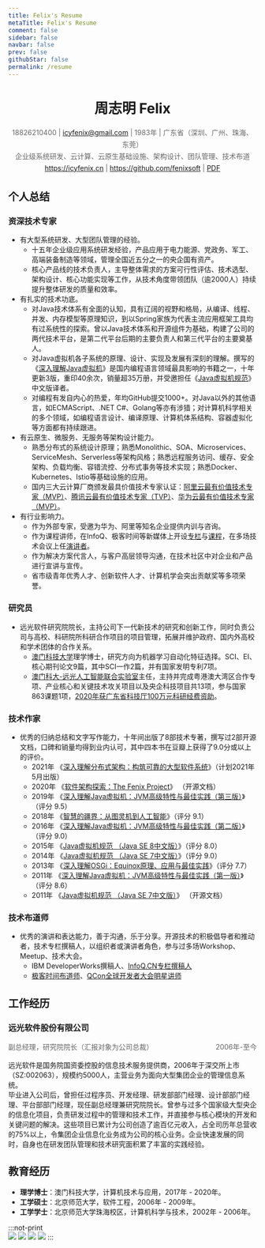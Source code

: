 ```yaml
---
title: Felix's Resume
metaTitle: Felix's Resume
comment: false
sidebar: false
navbar: false
prev: false
githubStar: false
permalink: /resume
---
```

<center style="margin-top: 0"><h1>周志明 Felix</h1></center>

<center style="line-height: 24px; color: #666; font-size: 14px; word-break: keep-all;">
18826210400 | <a href="icyfenix@gmail.com">icyfenix@gmail.com</a> | 1983年 | 广东省（深圳、广州、珠海、东莞）<br/>
企业级系统研发、云计算、云原生基础设施、架构设计、团队管理、技术布道<br/>
<a href="https://icyfenix.cn" target="_blank">https://icyfenix.cn</a> | <a href="https://github.com/fenixsoft" target="_blank">https://github.com/fenixsoft</a> | <a href="https://raw.githubusercontent.com/fenixsoft/awesome-fenix/master/introduction/_private/resume.pdf">PDF</a><br/>
</center>






## 个人总结

### 资深技术专家

- 有大型系统研发、大型团队管理的经验。
  - 十五年企业级应用系统研发经验，产品应用于电力能源、党政务、军工、高端装备制造等领域，管理全国近五分之一的央企国有资产。
  - 核心产品线的技术负责人，主导整体需求的方案可行性评估、技术选型、架构设计、核心功能实现等工作，从技术角度带领团队（逾2000人）持续提升整体研发的质量和效率。
- 有扎实的技术功底。
  - 对Java技术体系有全面的认知，具有辽阔的视野和格局，从编译、线程、并发、内存模型等原理知识，到以Spring家族为代表主流应用框架工具均有过系统性的探索。曾以Java技术体系和开源组件为基础，构建了公司的两代技术平台，是第二代平台后期的主要负责人和第三代平台的主要奠基人。
  - 对Java虚拟机各子系统的原理、设计、实现及发展有深刻的理解。撰写的《[深入理解Java虚拟机](https://book.douban.com/subject/34907497/)》是国内编程语言领域最具影响的书籍之一，十年更新3版，重印40余次，销量超35万册，并受邀担任《[Java虚拟机规范](https://book.douban.com/subject/25792515/)》中文版译者。
  - 对编程有发自内心的热爱，年均GitHub提交1000+。对Java以外的其他语言，如ECMAScript、.NET C#、Golang等亦有涉猎；对计算机科学相关的多个领域，如编程语言设计、编译原理、计算机体系结构、容器虚拟化等方面都有持续跟进。
- 有云原生、微服务、无服务等架构设计能力。
  - 熟悉分布式的系统设计原理；熟悉Monolithic、SOA、Microservices、ServiceMesh、Serverless等架构风格；熟悉远程服务访问、缓存、安全架构、负载均衡、容错流控、分布式事务等技术实现；熟悉Docker、Kubernetes、Istio等基础设施的应用。
  - 国内三大云计算厂商颁发最具价值技术专家认证：[阿里云最有价值技术专家（MVP）](https://mvp.aliyun.com/mvp/detail/487)、[腾讯云最有价值技术专家（TVP）](https://cloud.tencent.com/tvp/132)、[华为云最有价值技术专家（MVP）](https://developer.huaweicloud.com/mvp/member)。
- 有行业影响力。
  - 作为外部专家，受邀为华为、阿里等知名企业提供内训与咨询。
  - 作为课程讲师，在InfoQ、极客时间等新媒体上开设[专栏](https://www.infoq.cn/profile/CD59DD20F93F11/publish)与[课程](https://time.geekbang.org/opencourse/intro/100064201)，在多场技术会议上任[演讲者](https://time.geekbang.org/opencourse/detail/100067401)。
  - 作为解决方案代言人，与客户高层领导沟通，在技术社区中对企业和产品进行宣讲与宣传。
  - 省市级青年优秀人才、创新软件人才、计算机学会突出贡献奖等多项荣誉。

### 研究员

- 远光软件研究院院长，主持公司下一代新技术的研究和创新工作，同时负责公司与高校、科研院所科研合作项目的项目管理，拓展并维护政府、国内外高校和学术团体的合作关系。
  - [澳门科技大学](https://www.must.edu.mo/)理学博士，研究方向为机器学习自动化特征选择。SCI、EI、核心期刊论文9篇，其中SCI一作2篇，并有国家发明专利7项。
  - [澳门科大-远光人工智能联合实验室](https://www.must.edu.mo/cn/fi/labs/research/ygsoft)主任，主持并完成粤港澳大湾区合作专项、产业核心和关键技术攻关项目以及央企科技项目共13项，参与国家863课题1项，[2020年获广东省科技厅100万元科研经费资助](http://gdstc.gd.gov.cn/zwgk_n/tzgg/content/post_3094436.html)。

### 技术作家

- 优秀的归纳总结和文字写作能力，十年间出版了8部技术专著，撰写过2部开源文档，口碑和销量均得到业内认可，其中四本书在豆瓣上获得了9.0分或以上的评价。
  - 2021年 《[深入理解分布式架构：构筑可靠的大型软件系统]()》（计划2021年5月出版）
  - 2020年 《[软件架构探索：The Fenix Project](https://icyfenix.cn/)》 （开源文档）
  - 2019年 《[深入理解Java虚拟机：JVM高级特性与最佳实践（第三版）](https://book.douban.com/subject/34907497/)》（评分 9.5）
  - 2018年 《[智慧的疆界：从图灵机到人工智能](https://book.douban.com/subject/30379536/)》（评分 9.1）
  - 2016年 《[深入理解Java虚拟机：JVM高级特性与最佳实践（第二版）](https://book.douban.com/subject/24722612/)》（评分 9.0）
  - 2015年 《[Java虚拟机规范 （Java SE 8中文版）](https://book.douban.com/subject/26418340/)》（评分 8.0）
  - 2014年 《[Java虚拟机规范 （Java SE 7中文版）](https://book.douban.com/subject/25792515/)》（评分 9.0）
  - 2013年 《[深入理解OSGi：Equinox原理、应用与最佳实践](https://book.douban.com/subject/21324330/)》（评分 7.7）
  - 2011年 《[深入理解Java虚拟机：JVM高级特性与最佳实践（第一版）](https://book.douban.com/subject/6522893/)》（评分 8.6）
  - 2011年 《[Java虚拟机规范 （Java SE 7中文版）](https://www.iteye.com/topic/1117824)》 （开源文档）

### 技术布道师

- 优秀的演讲和表达能力，善于沟通，乐于分享。开源技术的积极倡导者和推动者，技术专栏撰稿人，以组织者或演讲者角色，参与过多场Workshop、Meetup、技术大会。
  - IBM DeveloperWorks撰稿人、[InfoQ.CN专栏撰稿人](https://www.infoq.cn/profile/CD59DD20F93F11/publish)
  - [极客时间布道师](https://time.geekbang.org/opencourse/intro/100064201)、[QCon全球开发者大会明星讲师](https://qcon.infoq.cn/2020/shenzhen/)

## 工作经历

### 远光软件股份有限公司

<p style="display:block; height: 24px; line-height: 24px; color: #666; font-size: 14px;">
<span style="float:right">2006年-至今</span>
<span style="float:left">副总经理，研究院院长（汇报对象为公司总裁）</span>
</p>
<p style="clear: both;">
远光软件是国务院国资委控股的信息技术服务提供商，2006年于深交所上市（SZ:002063），规模约5000人，主营业务为面向大型集团企业的管理信息系统。<br/>毕业进入公司后，曾担任过程序员、开发经理、研发部部门经理、设计部部门经理、平台部部门经理，现任副总经理兼研究院院长。曾参与过多个国家级大型央企的信息化项目，负责研发过程中的管理和技术工作，并直接参与核心模块的开发和关键问题的解决。这些项目已累计为公司创造了逾百亿元收入，占全司历年总营收的75%以上，令集团企业信息化业务成为公司的核心业务。企业快速发展的同时，自身也在研发团队管理和技术研究面积累了丰富的实践经验。
</p>



## 教育经历

- **理学博士**：澳门科技大学，计算机技术与应用，2017年 - 2020年。
- **工学硕士**：北京师范大学，软件工程，2006年 - 2009年。
- **工学学士**：北京师范大学珠海校区，计算机科学与技术，2002年 - 2006年。

:::not-print
<br/>
<swiper :autoPlay='false'  :showIndicator='true' >
    <slide><img src="../images/icyfenix3.jpg" /></slide>
    <slide><img src="../images/icyfenix.jpg" /></slide>
    <slide><img src="../images/icyfenix2.jpg" /></slide>
    <slide><img src="../images/icyfenix4.jpg" /></slide>
</swiper>
:::
